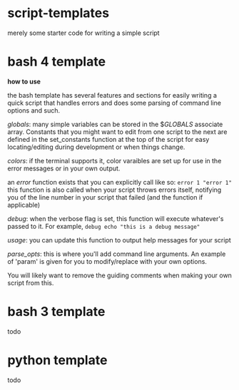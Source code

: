 # script-templates
merely some starter code for writing a simple script

# bash 4 template
**how to use**

the bash template has several features and sections for easily writing a quick script that handles errors and does some parsing of command line options and such.

*globals*: many simple variables can be stored in the $_GLOBALS_ associate array. Constants that you might want to edit from one script to the next are defined in the set_constants function at the top of the script for easy locating/editing during development or when things change.

*colors*: if the terminal supports it, color varaibles are set up for use in the error messages or in your own output.

an *error* function exists that you can explicitly call like so:
` error 1 "error 1" `
this function is also called when your script throws errors itself, notifying you of the line number in your script that failed (and the function if applicable)

*debug*: when the verbose flag is set, this function will execute whatever's passed to it. For example, `debug echo "this is a debug message"`

*usage*: you can update this function to output help messages for your script

*parse_opts*: this is where you'll add command line arguments. An example of 'param' is given for you to modify/replace with your own options.

You will likely want to remove the guiding comments when making your own script from this.

# bash 3 template
todo

# python template

todo
